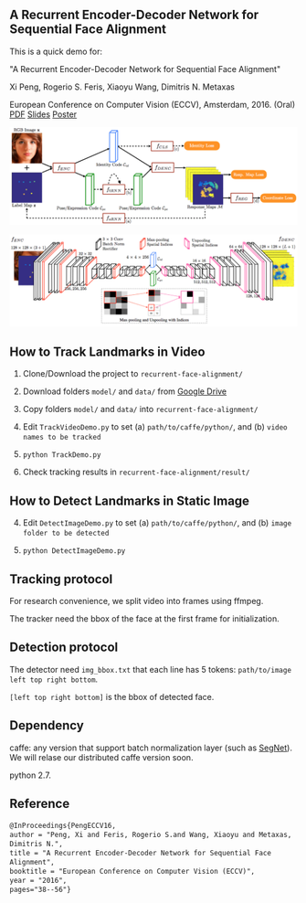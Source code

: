 ## A Recurrent Encoder-Decoder Network for Sequential Face Alignment
This is a quick demo for:

"A Recurrent Encoder-Decoder Network for Sequential Face Alignment"

Xi Peng, Rogerio S. Feris, Xiaoyu Wang, Dimitris N. Metaxas

European Conference on Computer Vision (ECCV), Amsterdam, 2016. (Oral)
[PDF](https://drive.google.com/file/d/0B-FLp_bljv_1c2h1azVzaXdCSDg/view) 
[Slides](https://drive.google.com/open?id=0B-FLp_bljv_1aXJMb0tXLXlpTFU) 
[Poster](https://drive.google.com/open?id=0B-FLp_bljv_1VHZkLTFMUGpqdEU)

![alt text](data/fig/overview.png "overview")

![alt text](data/fig/architecture.png "architecture")

## How to Track Landmarks in Video
1. Clone/Download the project to ```recurrent-face-alignment/```

2. Download folders ```model/``` and ```data/``` from [Google Drive](https://drive.google.com/open?id=0B-FLp_bljv_1dzZGdUZIamstVkE)

3. Copy folders ```model/``` and ```data/``` into ```recurrent-face-alignment/```

4. Edit ```TrackVideoDemo.py``` to set (a) ```path/to/caffe/python/```, and (b) ```video names to be tracked``` 

5. ```python TrackDemo.py```

6. Check tracking results in ```recurrent-face-alignment/result/```

## How to Detect Landmarks in Static Image

4. Edit ```DetectImageDemo.py``` to set (a) ```path/to/caffe/python/```, and (b) ```image folder to be detected``` 

5. ```python DetectImageDemo.py```


## Tracking protocol
For research convenience, we split video into frames using ffmpeg.

The tracker need the bbox of the face at the first frame for initialization. 

## Detection protocol
The detector need ```img_bbox.txt``` that each line has 5 tokens: ```path/to/image left top right bottom```.

```[left top right bottom]``` is the bbox of detected face.

## Dependency
caffe: any version that support batch normalization layer (such as [SegNet](https://github.com/alexgkendall/caffe-segnet)). We will relase our distributed caffe version soon.

python 2.7.

## Reference
```
@InProceedings{PengECCV16,
author = "Peng, Xi and Feris, Rogerio S.and Wang, Xiaoyu and Metaxas, Dimitris N.",
title = "A Recurrent Encoder-Decoder Network for Sequential Face Alignment",
booktitle = "European Conference on Computer Vision (ECCV)",
year = "2016",
pages="38--56"}
```
